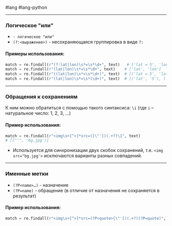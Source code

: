 #lang #lang-python 

---
### Логическое "или"

- `- логическое "или"`
- `(?:<выражение>)` - несохраняющаяся группировка в виде `?:`

#### Примеры использования:

```python
match = re.findall(r"(?:lat|lon)\s*=\s*\d+", text)   # ['lat = 5', 'lon=7']
match = re.findall(r"(lat|lon)\s*=\s*\d+", text)    # ['lat', 'lon']
match = re.findall(r"((lat|lon)\s*=\s*\d+)", text)  # [('lat = 5', 'lat'), ('lon=7', 'lon')]
match = re.findall(r"(lat|lon)\s*=\s*(\d+)", text)  # [('lat', '5'), ('lon', '7')]
```

---

### Обращения к сохранениям

К ним можно обратиться с помощью такого синтаксиса:
`\i` (где `i` – натуральное число: 1, 2, 3, ...)

#### Пример использования:

```python
match = re.findall(r"<img\s+[^>]*src=([\"'])(.+?)\1", text)    
# [("'", 'bg.jpg')]
```

- Используется для синхронизации двух скобок сохранений, т.е. `<img src="bg.jpg'>` исключаются варианты разных совпадений.

---

### Именные метки

- `(?P<name>…)` - назначение
- `(?P=name)` - обращение (в отличие от назначения не сохраняется в результат)

#### Пример использования:

```python
match = re.findall(r"<img\s+[^>]*src=(?P<quote>[\"'])(.+?)(?P=quote)", text)
```
